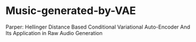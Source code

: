 # Music-generated-by-VAE
Parper: Hellinger Distance Based Conditional Variational Auto-Encoder And Its Application in Raw Audio Generation
